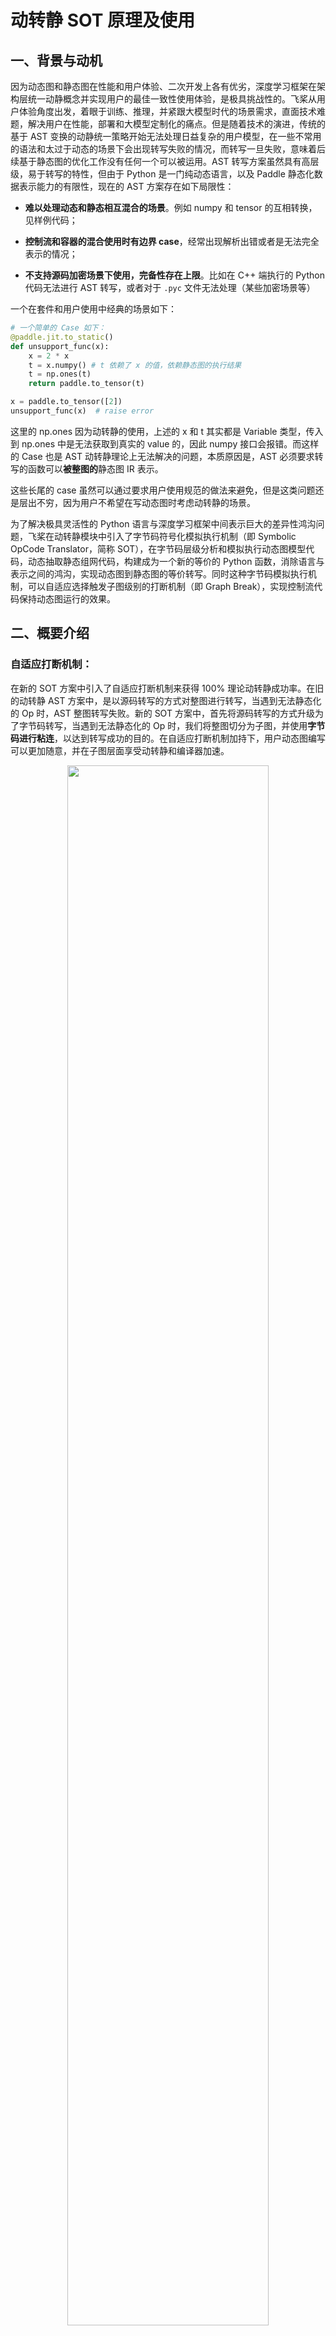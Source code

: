 # 动转静 SOT 原理及使用

## **一、背景与动机**

因为动态图和静态图在性能和用户体验、二次开发上各有优劣，深度学习框架在架构层统一动静概念并实现用户的最佳一致性使用体验，是极具挑战性的。飞桨从用户体验角度出发，着眼于训练、推理，并紧跟大模型时代的场景需求，直面技术难题，解决用户在性能，部署和大模型定制化的痛点。但是随着技术的演进，传统的基于 AST 变换的动静统一策略开始无法处理日益复杂的用户模型，在一些不常用的语法和太过于动态的场景下会出现转写失败的情况，而转写一旦失败，意味着后续基于静态图的优化工作没有任何一个可以被运用。AST 转写方案虽然具有高层级，易于转写的特性，但由于 Python 是一门纯动态语言，以及 Paddle 静态化数据表示能力的有限性，现在的 AST 方案存在如下局限性：

- **难以处理动态和静态相互混合的场景**。例如 numpy 和 tensor 的互相转换，见样例代码；

- **控制流和容器的混合使用时有边界 case**，经常出现解析出错或者是无法完全表示的情况；

- **不支持源码加密场景下使用，完备性存在上限**。比如在 C++ 端执行的 Python 代码无法进行 AST 转写，或者对于 `.pyc` 文件无法处理（某些加密场景等）


一个在套件和用户使用中经典的场景如下：

```python
# 一个简单的 Case 如下：
@paddle.jit.to_static()
def unsupport_func(x):
    x = 2 * x
    t = x.numpy() # t 依赖了 x 的值，依赖静态图的执行结果
    t = np.ones(t)
    return paddle.to_tensor(t)

x = paddle.to_tensor([2])
unsupport_func(x)  # raise error
```

这里的 np.ones 因为动转静的使用，上述的 x 和 t 其实都是 Variable 类型，传入到 np.ones 中是无法获取到真实的 value 的，因此 numpy 接口会报错。而这样的 Case 也是 AST 动转静理论上无法解决的问题，本质原因是，AST 必须要求转写的函数可以**被整图的**静态图 IR 表示。

这些长尾的 case 虽然可以通过要求用户使用规范的做法来避免，但是这类问题还是层出不穷，因为用户不希望在写动态图时考虑动转静的场景。

为了解决极具灵活性的 Python 语言与深度学习框架中间表示巨大的差异性鸿沟问题，飞桨在动转静模块中引入了字节码符号化模拟执行机制（即 Symbolic OpCode Translator，简称 SOT），在字节码层级分析和模拟执行动态图模型代码，动态抽取静态组网代码，构建成为一个新的等价的 Python 函数，消除语言与表示之间的鸿沟，实现动态图到静态图的等价转写。同时这种字节码模拟执行机制，可以自适应选择触发子图级别的打断机制（即 Graph Break），实现控制流代码保持动态图运行的效果。

## 二、概要介绍

### **自适应打断机制：**

在新的 SOT 方案中引入了自适应打断机制来获得 100% 理论动转静成功率。在旧的动转静 AST 方案中，是以源码转写的方式对整图进行转写，当遇到无法静态化的 Op 时，AST 整图转写失败。新的 SOT 方案中，首先将源码转写的方式升级为了字节码转写，当遇到无法静态化的 Op 时，我们将整图切分为子图，并使用**字节码进行粘连**，以达到转写成功的目的。在自适应打断机制加持下，用户动态图编写可以更加随意，并在子图层面享受动转静和编译器加速。

<p align="center">
    <img src="https://raw.githubusercontent.com/PaddlePaddle/docs/develop/docs/guides/paddle_v3_features/images/sot/sot_vs_ast.png" width="80%"/>
</p>


### 执行流程：

在新的 SOT 流程下，动转静是在字节码层面进行分析的，SOT 会先利用注册的 Python EvalFrame Hooker 获取到用户函数运行时的字节码和 PyFrame 上下文信息（包含了局部变量，参数等），然后使用内部实现的**字节码模拟执行器**来进行模拟执行，最后得到一个可以替换原来字节码的新 PyCodeObject 对象。模拟执行器会识别出用户函数中需要静态化的字节码和无法静态化的字节码，对于无法静态化的字节码使用打断功能会回退到动态图执行，对于可以静态化的字节码会生成一个静态图来进行替换。当第二次执行时，SOT 会先判断是否命中了上次转写的缓存，如果命中了缓存就可以直接获取上次转写的 PyCodeObject 重用。下图是整个 SOT 的执行流程。

<p align="center">
    <img src="https://raw.githubusercontent.com/PaddlePaddle/docs/develop/docs/guides/paddle_v3_features/images/sot/sot_procedure.svg" width="80%"/>
</p>

## 三、框架架构

<p align="center">
    <img src="https://raw.githubusercontent.com/PaddlePaddle/docs/develop/docs/guides/paddle_v3_features/images/sot/sot_framework.png" width="80%"/>
</p>


上图展示了 SOT 的所有组件，针对一些名词和模块，这里进行一个简单的介绍：

### **一、EvalFrame Hooker 模块**

Python 在 2016 年的 PEP523 提案支持了自定义回调函数，将默认的执行器替换为用户自定义的解释函数。这个机制结合子图 fallback 方案的需求，我们在 Paddle 的 Pybind 层暴露了 `paddle.core.set_eval_frame` 接口。

### **二、字节码模拟器（OpcodeExecutor）模块**

这个部分是 SOT 方案的核心，主要的功能是我们需要模拟获取到的 PyCodeObject，并进行动态和静态代码分离，因此字节码模拟器是将 Python 函数映射为新的 Python 函数的模块。对于不同的静态化程度的函数，**字节码模拟器**会将一个函数对应于下面几种可能的情况：

1. 若能够**完全静态化**目标函数，则需要返回一个新的可执行函数，该函数能够构建目标函数对应的子图；
2. 若只能**部分静态化**目标函数，同样需要返回一个新的可执行函数，该函数将可静态化部分抽取为子图，并将无法静态化的部分抽取为子函数（可能代表着不同分支），通过 Eval Frame 机制进行递归的处理。
3. 若完全**无法静态化**目标函数，则返回原本的目标函数，在动态图环境下进行计算。

我们在 SOT 项目中完成了一个完备的 Python 字节码解释器，具有如下的特点：

- 设计良好，具备 Dispatch 机制，符合开闭原则，便于维护。
- 支持随意触发打断和 Fallback 的能力。
- 支持子函数递归模拟。
- 完备的字节码支持，完备的版本支持。我们支持 python3.8 - python3.12 的几乎 90%常见字节码模拟。

### **三、自适应子图打断模块：**

**对于控制流 If、For 依赖 Tensor 的场景，需要打断构图并静态化部分函数，子图打断能力是 SOT 能够达到近 100%成功率的核心组件。**

我们深入研究了打断的类型，设计和打断机制，并将所有的打断场景划分为了 2 个不同的行为：

- BreakGraph ：触发子图打断，当前函数会产生一个子图和一个 resume function 进行下一轮的模拟。
- Fallback：触发子图打断，当前函数不产生子图，直接动态图运行。

基于不同的场景我们设计了不同的异常传播途径和不同的处理逻辑。

### **四、Tracker、Guard、缓存模块：**

子图 Fallback 的整体实现可以认为是将用户函数原始字节码转换为新的字节码，**为了避免每次传入相同输入都会重新触发开销昂贵的字节码转换操作，我们需要增加缓存机制来复用之前转写过的代码，实现 JIT 的效果。**

但并不是任何字节码成功转换一次后第二次都是可以直接复用的，因为我们字节码的转换是基于 Frame 的初始状态进行模拟执行得到的，也就是说**转换后的字节码强依赖于 Frame 的初始状态**。当初始状态发生改变，最后转换后的字节码很有可能发生改变，因此我们需要一种机制来根据 Frame 初始状态来判断缓存过的字节码是否有效。这种转换复用的机制我们称为 Guard 函数，而 Guard 函数生成依赖字节码模拟过程中记录的每个模拟变量的 Tracker。

### **五、副作用处理模块：**

**SideEffect 是指代码执行过程中除了函数返回值之外，还对调用方产生了额外的影响，比如修改全局变量、修改可变的共享变量等。**

在模拟执行过程中，我们的代码是在虚拟环境下执行的，在该过程中不应该也不会对真实环境进行修改。而如果用户代码产生了 SideEffect，我们需要在生成的代码里反映出相应的 SideEffect，即在字节码生成步骤中增加 SideEffect 的处理部分。副作用模块就是专门记录并处理副作用正确性的功能模块。

### **六、StatementIR 模块：**

**StatementIR 是 Paddle 动转静模块与子图 FallBack 的一个『中间桥梁』，它达到了动转静复用的目的。**

StatementIR 与 Program 类似，都是表征计算的一个结构。**在字节码执行过程中，我们需要将所有的组网代码都『临时记录』下来，并最后将他们组网成为一个 Program 。**这里的组网代码记录的载体就是 StatementIR 。在函数结束的时刻，我们会将记录下来的 StatementIR 转化为一个函数。与原来的用户代码不同，由 StatementIR 转化为的函数可以确保一定可以动转静。这样我们可以复用原来的动转静 to_static 函数来实现静态图的执行。

## 四、对比 AST 方案

SOT 方案相比于 AST 方案有如下的优势：

1. 【成功率提升】SOT 在遇到不支持的语法时会自动打断，并将不支持部分运行在动态图下，因此理论上可以达到近 100% 的成功率。
2. 【转写完备性】SOT 只依赖 Python 字节码，针对无法获取源码的场景，也可以得到运行，获取正确的结果。
3. 【控制流支持】SOT 因为支持自适应子图打断，因此可以不静态图化某些容器操作，可以更好的处理控制流与容器。不需要在静态图底层支持太多的容器类结构，比如 TensorArray 或者是 TensorDict。
4. 【自适应打断子图】SOT 支持自适应打断子图。在无法静态化时，主动打断组网、运行静态图并获取输出，然后在进行新一轮的组网。因此可以在自图层面享受静态图和编译器的加速收益。

**注意：在 Save/Load 模式下需要整图导出，会自动切换到 AST 模式进行运行。**

## 五、开始使用

### 使用 SOT 模式（默认模式）

目前 SOT 模式是动转静的默认转写模式。用户只需要使用默认的 paddle.jit.to_static 就可以，下面是一个 SOT 动转静的使用样例：

```python
import paddle
from paddle.jit import to_static
from paddle.static import InputSpec
import numpy as np
import random

# set seed for determinated output
paddle.seed(2024)
np.random.seed(2024)
random.seed(2024)

class SimpleNet(paddle.nn.Layer):
    def __init__(self):
        super().__init__()
        self.linear = paddle.nn.Linear(10, 3)

    def forward(self, x, y):
        x = self.linear(x)
        x = x + y
        np_x = x.numpy()
        np_x = np.sum(np_x) * 2
        return paddle.to_tensor(np_x)

net = SimpleNet()

net = paddle.jit.to_static(net, full_graph=False)  # 动静转换, full_graph=False 表示 SOT 模式
x = paddle.randn((10, 10))
y = paddle.randn((3,))
out = net(x, y)
print(out)
```

输出如下：

```bash
Tensor(shape=[], dtype=float64, place=Place(gpu:0), stop_gradient=True,
       54.16428375)
```

### 使用 AST 模式

如果确定自己的代码完全可以静态化，用户可以手动打开 AST 模式，通常 AST 模式成功率会更低，但是调度开销会更小，同时支持部署推理。

```python
import paddle
from paddle.jit import to_static
from paddle.static import InputSpec
import numpy as np
import random

# set seed for determinated output
paddle.seed(2024)
np.random.seed(2024)
random.seed(2024)

class SimpleNet(paddle.nn.Layer):
    def __init__(self):
        super().__init__()
        self.linear = paddle.nn.Linear(10, 3)

    def forward(self, x, y):
        x = self.linear(x)
        x = x + y
        np_x = x.numpy()
        np_x = np.sum(np_x) * 2
        return paddle.to_tensor(np_x)

net = SimpleNet()

net = paddle.jit.to_static(net, full_graph=True)  # 动静转换, full_graph=True 表示 AST 模式
x = paddle.randn((10, 10))
y = paddle.randn((3,))
out = net(x, y)
print(out)
```

在这个 Case 中，AST 模式下会报错，因为我们尝试混合使用 numpy 和 paddle api，导致无法整图静态化。
```bash
Traceback (most recent call last):
  File "ttt.py", line 29, in <module>
    out = net(x, y)
  File "/home/ssd2/xiongkun/Paddle/build/python/paddle/nn/layer/layers.py", line 1484, in __call__
    return self.forward(*inputs, **kwargs)
  File "/home/ssd2/xiongkun/Paddle/build/python/paddle/jit/dy2static/program_translator.py", line 502, in __call__
    return self._perform_call(*args, **kwargs)
  File "/home/ssd2/xiongkun/Paddle/build/python/paddle/jit/dy2static/program_translator.py", line 822, in _perform_call
    error_data.raise_new_exception()
  File "/home/ssd2/xiongkun/Paddle/build/python/paddle/jit/dy2static/error.py", line 448, in raise_new_exception
    raise new_exception from None
TypeError: In transformed code:

    File "ttt.py", line 21, in forward
        x = x + y
        np_x = x.numpy()
        np_x = np.sum(np_x) * 2
        ~~~~~~~~~~~~~~~~~~~~~~~ <--- HERE
        return paddle.to_tensor(np_x)

    File "<__array_function__ internals>", line 200, in sum

    File "/root/miniconda3/envs/py38/lib/python3.8/site-packages/numpy/core/fromnumeric.py", line 2324, in sum
        return _wrapreduction(a, np.add, 'sum', axis, dtype, out, keepdims=keepdims,
    File "/root/miniconda3/envs/py38/lib/python3.8/site-packages/numpy/core/fromnumeric.py", line 84, in _wrapreduction
        return reduction(axis=axis, out=out, **passkwargs)

    TypeError: Code 'np_x = np.sum(np_x) * 2' called numpy API np.sum, please use Paddle API to replace it.
               values will be changed to variables by dy2static, numpy api can not handle variables

```
